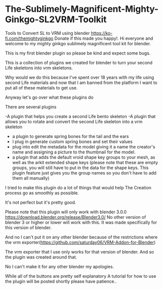 # The-Sublimely-Magnificent-Mighty-Ginkgo-SL2VRM-Toolkit
Tools to Convert SL to VRM using blender
https://ko-fi.com/themightyginkgo Donate if this made you happy!.
Hi everyone and welcome to my mighty ginkgo sublimely magnificent tool kit for blender. 

This is my first blender plugin so please be kind and expect some bugs. 

This is a collection of plugins we created for blender to turn your second Life skeletons into vrm skeletons. 

Why would we do this because I've spent over 18 years with my life using second Life materials and now that I am banned from the platform I want to put all of these materials to get use. 


Anyway let's go over what these plugins do 

There are several plugins 

-A plugin that helps you create a second Life bento skeleton 
-A plugin that allows you to rotate and convert the second Life skeleton into a vrm skeleton 
- a plugin to generate spring bones for the tail and the ears 
- I plug in generate custom spring bones and set their values 
- plug into edit the metadata for the model giving it a name the creator's name and assigning a picture to the thumbnail for the model. 
- a plugin that adds the default vroid shape key groups to your mesh, as well as the arkit extended shape keys 
(please note that these are empty groups, you will still have to put in the data for the shape keys. This plugin feature just gives you the group names so you don't have to add them all manually) 

I tried to make this plugin do a lot of things that would help The Creation process go as smoothly as possible. 

It's not perfect but it's pretty good.

Please note that this plugin will only work with blender 3.0.0 https://download.blender.org/release/Blender3.0/
No other version of blender 3 or higher or lower will work with this. 
It was made specifically for this version of blender. 

And no I can't put it on any other blender because of the restrictions where the vrm exporter(https://github.com/saturday06/VRM-Addon-for-Blender) 

The vrm exporter that I use only works for that version of blender. And so the plugin was created around that. 

No I can't make it for any other blender my apologies. 

While all of the buttons are pretty self explanatory 
A tutorial for how to use the plugin will be posted shortly please have patience.. 

